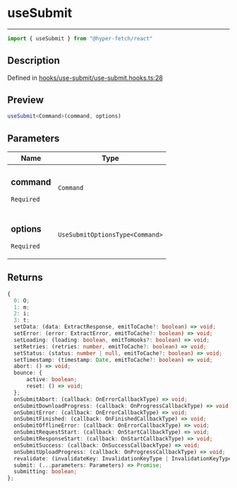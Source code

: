 

# useSubmit

<div class="api-docs__separator" data-reactroot="">

---

</div><div class="api-docs__import" data-reactroot="">

```ts
import { useSubmit } from "@hyper-fetch/react"
```

</div><div class="api-docs__section">

## Description

</div><div class="api-docs__description"><span class="api-docs__do-not-parse">



</span></div><p class="api-docs__definition">

Defined in [hooks/use-submit/use-submit.hooks.ts:28](https://github.com/BetterTyped/hyper-fetch/blob/7e232edb/packages/react/src/hooks/use-submit/use-submit.hooks.ts#L28)

</p><div class="api-docs__section">

## Preview

</div><div class="api-docs__preview fn">

```ts
useSubmit<Command>(command, options)
```

</div><div class="api-docs__section">

## Parameters

</div><div class="api-docs__parameters"><table><thead><tr><th>Name</th><th>Type</th></tr></thead><tbody><tr param-data="command"><td class="api-docs__param-name required">

### command 

`Required`

</td><td class="api-docs__param-type">

`Command`

</td></tr><tr param-data="options"><td class="api-docs__param-name required">

### options 

`Required`

</td><td class="api-docs__param-type">

`UseSubmitOptionsType<Command>`

</td></tr></tbody></table></div><div class="api-docs__section">

## Returns

</div><div class="api-docs__returns">

```ts
{
  0: O;
  1: m;
  2: i;
  3: t;
  setData: (data: ExtractResponse, emitToCache?: boolean) => void;
  setError: (error: ExtractError, emitToCache?: boolean) => void;
  setLoading: (loading: boolean, emitToHooks?: boolean) => void;
  setRetries: (retries: number, emitToCache?: boolean) => void;
  setStatus: (status: number | null, emitToCache?: boolean) => void;
  setTimestamp: (timestamp: Date, emitToCache?: boolean) => void;
  abort: () => void;
  bounce: {
      active: boolean;
      reset: () => void;
  };
  onSubmitAbort: (callback: OnErrorCallbackType) => void;
  onSubmitDownloadProgress: (callback: OnProgressCallbackType) => void;
  onSubmitError: (callback: OnErrorCallbackType) => void;
  onSubmitFinished: (callback: OnFinishedCallbackType) => void;
  onSubmitOfflineError: (callback: OnErrorCallbackType) => void;
  onSubmitRequestStart: (callback: OnStartCallbackType) => void;
  onSubmitResponseStart: (callback: OnStartCallbackType) => void;
  onSubmitSuccess: (callback: OnSuccessCallbackType) => void;
  onSubmitUploadProgress: (callback: OnProgressCallbackType) => void;
  revalidate: (invalidateKey: InvalidationKeyType | InvalidationKeyType[]) => void;
  submit: (...parameters: Parameters) => Promise;
  submitting: boolean;
};

```

</div>